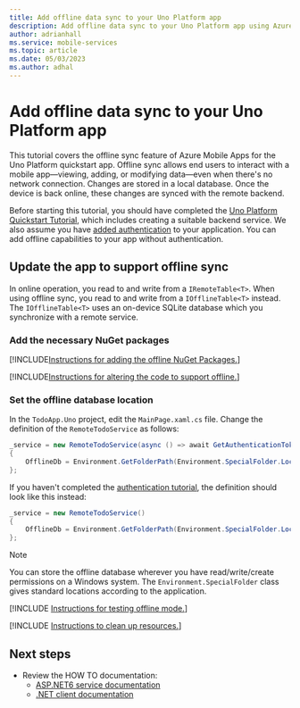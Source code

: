 ```yaml
---
title: Add offline data sync to your Uno Platform app
description: Add offline data sync to your Uno Platform app using Azure Mobile Apps with our tutorial.
author: adrianhall
ms.service: mobile-services
ms.topic: article
ms.date: 05/03/2023
ms.author: adhal
---
```


# Add offline data sync to your Uno Platform app

This tutorial covers the offline sync feature of Azure Mobile Apps for the Uno Platform quickstart app. Offline sync allows end users to interact with a mobile app&mdash;viewing, adding, or modifying data&mdash;even when there's no network connection. Changes are stored in a local database. Once the device is back online, these changes are synced with the remote backend.

Before starting this tutorial, you should have completed the [Uno Platform Quickstart Tutorial](./index.md), which includes creating a suitable backend service.  We also assume you have [added authentication](./authentication.md) to your application.  You can add offline capabilities to your app without authentication.

## Update the app to support offline sync

In online operation, you read to and write from a `IRemoteTable<T>`.  When using offline sync, you read to and write from a `IOfflineTable<T>` instead.  The `IOfflineTable<T>` uses an on-device SQLite database which you synchronize with a remote service.

### Add the necessary NuGet packages

[!INCLUDE[Instructions for adding the offline NuGet Packages.](~/mobile-apps/azure-mobile-apps/includes/quickstart/windows/add-offline-nuget.md)]

[!INCLUDE[Instructions for altering the code to support offline.](~/mobile-apps/azure-mobile-apps/includes/quickstart/windows/add-offline-code.md)]

### Set the offline database location

In the `TodoApp.Uno` project, edit the `MainPage.xaml.cs` file. Change the definition of the `RemoteTodoService` as follows:

``` csharp
_service = new RemoteTodoService(async () => await GetAuthenticationToken())
{
    OfflineDb = Environment.GetFolderPath(Environment.SpecialFolder.LocalApplicationData) + "/offline.db"
};
```

If you haven't completed the [authentication tutorial](./authentication.md), the definition should look like this instead:

``` csharp
_service = new RemoteTodoService()
{
    OfflineDb = Environment.GetFolderPath(Environment.SpecialFolder.LocalApplicationData) + "/offline.db"
};
```

> [!NOTE]
> You can store the offline database wherever you have read/write/create permissions on a Windows system.  The `Environment.SpecialFolder` class gives standard locations according to the application.

[!INCLUDE [Instructions for testing offline mode.](~/mobile-apps/azure-mobile-apps/includes/quickstart/common/test-offline-app.md)]

[!INCLUDE [Instructions to clean up resources.](~/mobile-apps/azure-mobile-apps/includes/quickstart/common/clean-up.md)]

## Next steps

* Review the HOW TO documentation:
  * [ASP.NET6 service documentation](~/mobile-apps/azure-mobile-apps/howto/server/dotnet-core.md)
  * [.NET client documentation](~/mobile-apps/azure-mobile-apps/howto/client/dotnet.md)
